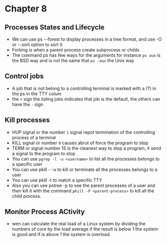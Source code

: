 # Chapter 8 #

## Processes States and Lifecycle ##
* We can use ps --forest to display processes in a tree format, and use -O or --sort option to sort it
* Forking is when a parent process create subprocess or childs
* The command ps has few ways for the arguments for instance `ps aux` is the BSD way and is not the same that `ps -aux` the Unix way

## Control jobs ##
* A job that is not belong to a controlling terminal is marked with a (?) in the ps in the TTY colum
* the `+` sign the listing jobs indicates that job is the default, the others can have the `-` sign
  
## Kill processes ##

* HUP signal or the number `1` signal repot termination of the controlling process of a terminal
* KILL signal or number `9` causes abrut of force the program to stop
* TERM or signal number 15 is the cleanest way to stop a program, it send a signal to the program to stop
* You can use `pgrep -l -u <username>` to list all the processes belongs to a specific user
* You can use pkill -<killsign> -u <username> to kill or terminate all the processes belongs to a user
* You can use pkill -t <terminal-id> to match a specific TTY
* Also you can use pstree -p <username> to see the parent processes of a user and then kill it with the command `pkill -P <parent-process>` to kill all the child process.

## Monitor Process ACtivity ##
* wen can calculate the real load of a Linux system by dividing the numbers of core by the load average if the result is below 1 the system is good and if is above 1 the system is overload.